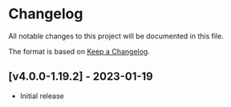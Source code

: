 # Changelog
All notable changes to this project will be documented in this file.

The format is based on [Keep a Changelog].

## [v4.0.0-1.19.2] - 2023-01-19
- Initial release

[Keep a Changelog]: https://keepachangelog.com/en/1.0.0/
